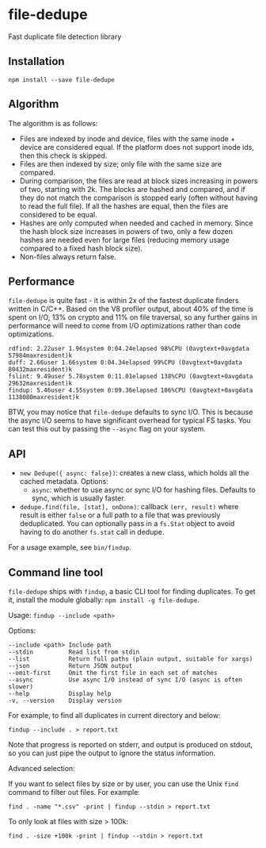 # file-dedupe

Fast duplicate file detection library

## Installation

    npm install --save file-dedupe

## Algorithm

The algorithm is as follows:

- Files are indexed by inode and device, files with the same inode + device are considered equal. If the platform does not support inode ids, then this check is skipped.
- Files are then indexed by size; only file with the same size are compared.
- During comparison, the files are read at block sizes increasing in powers of two, starting with 2k. The blocks are hashed and compared, and if they do not match the comparison is stopped early (often without having to read the full file). If all the hashes are equal, then the files are considered to be equal.
- Hashes are only computed when needed and cached in memory. Since the hash block size increases in powers of two, only a few dozen hashes are needed even for large files (reducing memory usage compared to a fixed hash block size).
- Non-files always return false.

## Performance

`file-dedupe` is quite fast - it is within 2x of the fastest duplicate finders written in C/C++. Based on the V8 profiler output, about 40% of the time is spent on I/O, 13% on crypto and 11% on file traversal, so any further gains in performance will need to come from I/O optimizations rather than code optimizations.

    rdfind: 2.22user 1.96system 0:04.24elapsed 98%CPU (0avgtext+0avgdata 57984maxresident)k
    duff: 2.66user 1.66system 0:04.34elapsed 99%CPU (0avgtext+0avgdata 80432maxresident)k
    fslint: 9.49user 5.78system 0:11.01elapsed 138%CPU (0avgtext+0avgdata 29632maxresident)k
    findup: 5.46user 4.55system 0:09.36elapsed 106%CPU (0avgtext+0avgdata 1138080maxresident)k

BTW, you may notice that `file-dedupe` defaults to sync I/O. This is because the async I/O seems to have significant overhead for typical FS tasks. You can test this out by passing the `--async` flag on your system.

## API

- `new Dedupe({ async: false})`: creates a new class, which holds all the cached metadata. Options:
  - `async`: whether to use async or sync I/O for hashing files. Defaults to sync, which is usually faster.
- `dedupe.find(file, [stat], onDone)`: callback `(err, result)` where result is either `false` or a full path to a file that was previously deduplicated. You can optionally pass in a `fs.Stat` object to avoid having to do another `fs.stat` call in dedupe.

For a usage example, see `bin/findup`.

## Command line tool

`file-dedupe` ships with `findup`, a basic CLI tool for finding duplicates. To get it, install the module globally: `npm install -g file-dedupe`.

Usage: `findup --include <path>`

Options:

    --include <path> Include path
    --stdin          Read list from stdin
    --list           Return full paths (plain output, suitable for xargs)
    --json           Return JSON output
    --omit-first     Omit the first file in each set of matches
    --async          Use async I/O instead of sync I/O (async is often slower)
    --help           Display help
    -v, --version    Display version

For example, to find all duplicates in current directory and below:

    findup --include . > report.txt

Note that progress is reported on stderr, and output is produced on stdout, so you can just pipe the output to ignore the status information.

Advanced selection:

If you want to select files by size or by user, you can use the Unix `find` command to filter out files. For example:

    find . -name "*.csv" -print | findup --stdin > report.txt

To only look at files with size > 100k:

    find . -size +100k -print | findup --stdin > report.txt
